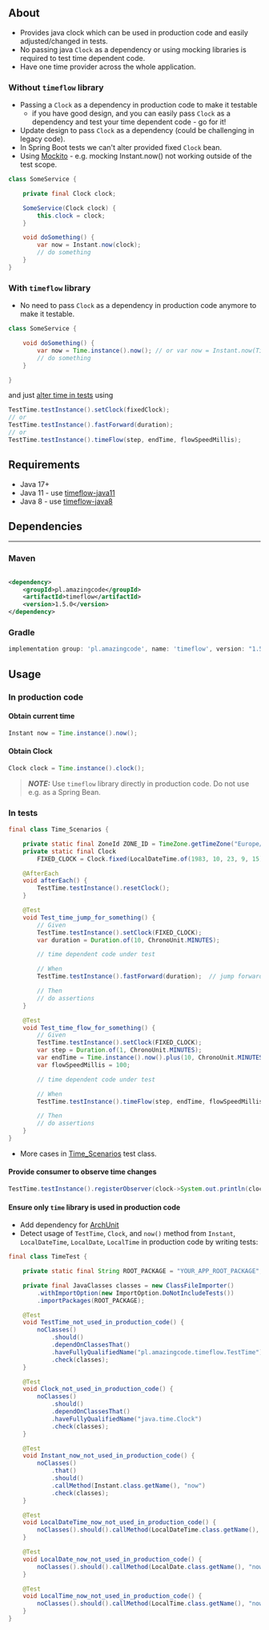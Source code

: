 ## About

- Provides java clock which can be used in production code and easily adjusted/changed in tests.
- No passing java `Clock` as a dependency or using mocking libraries is required to test time dependent code.
- Have one time provider across the whole application.

### Without `timeflow` library

- Passing a `Clock` as a dependency in production code to make it testable
  - if you have good design, and you can easily pass `Clock` as a dependency and test your time dependent code - go for it!
- Update design to pass `Clock` as a dependency (could be challenging in legacy code).
- In Spring Boot tests we can't alter provided fixed `Clock` bean.
- Using [Mockito](https://site.mockito.org/) - e.g. mocking Instant.now() not working outside of the test scope.

```java
class SomeService {

    private final Clock clock;

    SomeService(Clock clock) {
        this.clock = clock;
    }

    void doSomething() {
        var now = Instant.now(clock);
        // do something
    }
}
```

### With `timeflow` library

- No need to pass `Clock` as a dependency in production code anymore to make it testable.

```java
class SomeService {

    void doSomething() {
        var now = Time.instance().now(); // or var now = Instant.now(Time.instance().clock());
        // do something
    }

}
```

and just [alter time in tests](#in-tests) using

```java
TestTime.testInstance().setClock(fixedClock);
// or
TestTime.testInstance().fastForward(duration);
// or
TestTime.testInstance().timeFlow(step, endTime, flowSpeedMillis);
```


## Requirements

- Java 17+
- Java 11 - use [timeflow-java11](https://github.com/stawirej/timeflow-java11)
- Java 8 - use [timeflow-java8](https://github.com/stawirej/timeflow-java8)

## Dependencies

---

### Maven

```xml 

<dependency>
    <groupId>pl.amazingcode</groupId>
    <artifactId>timeflow</artifactId>
    <version>1.5.0</version>
</dependency>
```

### Gradle

```groovy
implementation group: 'pl.amazingcode', name: 'timeflow', version: "1.5.0"
```

## Usage

### In production code

#### Obtain current time

```java
Instant now = Time.instance().now();
```

#### Obtain Clock

```java
Clock clock = Time.instance().clock();
```

> **_NOTE:_**  Use `timeflow` library directly in production code. Do not use e.g. as a Spring Bean.

### In tests

```java
final class Time_Scenarios {

    private static final ZoneId ZONE_ID = TimeZone.getTimeZone("Europe/Warsaw").toZoneId();
    private static final Clock
        FIXED_CLOCK = Clock.fixed(LocalDateTime.of(1983, 10, 23, 9, 15).atZone(ZONE_ID).toInstant(), ZONE_ID);

    @AfterEach
    void afterEach() {
        TestTime.testInstance().resetClock();
    }

    @Test
    void Test_time_jump_for_something() {
        // Given
        TestTime.testInstance().setClock(FIXED_CLOCK);
        var duration = Duration.of(10, ChronoUnit.MINUTES);

        // time dependent code under test

        // When
        TestTime.testInstance().fastForward(duration);  // jump forward 10 minutes

        // Then
        // do assertions
    }

    @Test
    void Test_time_flow_for_something() {
        // Given
        TestTime.testInstance().setClock(FIXED_CLOCK);
        var step = Duration.of(1, ChronoUnit.MINUTES);
        var endTime = Time.instance().now().plus(10, ChronoUnit.MINUTES);
        var flowSpeedMillis = 100;

        // time dependent code under test

        // When
        TestTime.testInstance().timeFlow(step, endTime, flowSpeedMillis); // simulate speed up time flow with given step 

        // Then
        // do assertions
    }
}
```

- More cases in [Time_Scenarios](src/test/java/pl/amazingcode/timeflow/Time_Scenarios.java) test class.

#### Provide consumer to observe time changes

```java
TestTime.testInstance().registerObserver(clock->System.out.println(clock.instant().toString()));
```

#### Ensure only `time` library is used in production code

- Add dependency for [ArchUnit](https://www.archunit.org/)
- Detect usage of `TestTime`, `Clock`, and `now()` method from `Instant`, `LocalDateTime`, `LocalDate`, `LocalTime` in production code by writing tests:

```java
final class TimeTest {

    private static final String ROOT_PACKAGE = "YOUR_APP_ROOT_PACKAGE";

    private final JavaClasses classes = new ClassFileImporter()
        .withImportOption(new ImportOption.DoNotIncludeTests())
        .importPackages(ROOT_PACKAGE);

    @Test
    void TestTime_not_used_in_production_code() {
        noClasses()
            .should()
            .dependOnClassesThat()
            .haveFullyQualifiedName("pl.amazingcode.timeflow.TestTime")
            .check(classes);
    }

    @Test
    void Clock_not_used_in_production_code() {
        noClasses()
            .should()
            .dependOnClassesThat()
            .haveFullyQualifiedName("java.time.Clock")
            .check(classes);
    }

    @Test
    void Instant_now_not_used_in_production_code() {
        noClasses()
            .that()
            .should()
            .callMethod(Instant.class.getName(), "now")
            .check(classes);
    }

    @Test
    void LocalDateTime_now_not_used_in_production_code() {
        noClasses().should().callMethod(LocalDateTime.class.getName(), "now").check(classes);
    }

    @Test
    void LocalDate_now_not_used_in_production_code() {
        noClasses().should().callMethod(LocalDate.class.getName(), "now").check(classes);
    }

    @Test
    void LocalTime_now_not_used_in_production_code() {
        noClasses().should().callMethod(LocalTime.class.getName(), "now").check(classes);
    }
}
```
